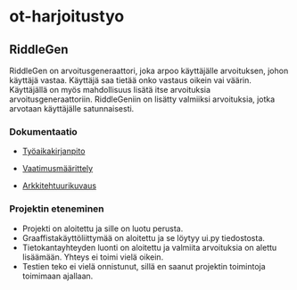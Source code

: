 # ot-harjoitustyo

## RiddleGen

RiddleGen on arvoitusgeneraattori, joka arpoo käyttäjälle arvoituksen, johon käyttäjä vastaa. Käyttäjä saa tietää onko vastaus oikein vai väärin. Käyttäjällä on myös mahdollisuus lisätä itse arvoituksia arvoitusgeneraattoriin. RiddleGeniin on lisätty valmiiksi arvoituksia, jotka arvotaan käyttäjälle satunnaisesti. 

### Dokumentaatio

- [Työaikakirjanpito](https://github.com/Noraelisa/ot-harjoitustyo/blob/main/RiddleGen/dokumentaatio/tyoaikakirjanpito.md)

- [Vaatimusmäärittely](https://github.com/Noraelisa/ot-harjoitustyo/blob/main/RiddleGen/dokumentaatio/vaatimusmaarittely.md)

- [Arkkitehtuurikuvaus](https://github.com/Noraelisa/ot-harjoitustyo/blob/main/RiddleGen/dokumentaatio/arkkitehtuuri.md)

### Projektin eteneminen

- Projekti on aloitettu ja sille on luotu perusta. 
- Graaffistakäyttöliittymää on aloitettu ja se löytyy ui.py tiedostosta. 
- Tietokantayhteyden luonti on aloitettu ja valmiita arvoituksia on alettu lisäämään. Yhteys ei toimi vielä oikein.
- Testien teko ei vielä onnistunut, sillä en saanut projektin toimintoja toimimaan ajallaan.

